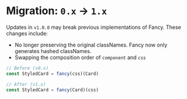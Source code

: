 # Migration: `0.x` -> `1.x`

Updates in `v1.0.0` may break previous implementations of Fancy. These changes include:

- No longer preserving the original classNames. Fancy now only generates hashed classNames.
- Swapping the composition order of `component` and `css`

```jsx
// Before (v0.x)
const StyledCard = fancy(css)(Card)

// After (v1.x)
const StyledCard = fancy(Card)(css)
```
